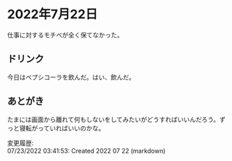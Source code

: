 # 2022年7月22日

仕事に対するモチベが全く保てなかった。

## ドリンク

今日はペプシコーラを飲んだ。はい、飲んだ。

## あとがき

たまには画面から離れて何もしないをしてみたいがどうすればいいんだろう。ずっと寝転がっていればいいのかな。

変更履歴:  
07/23/2022 03:41:53: Created 2022 07 22 (markdown)  
